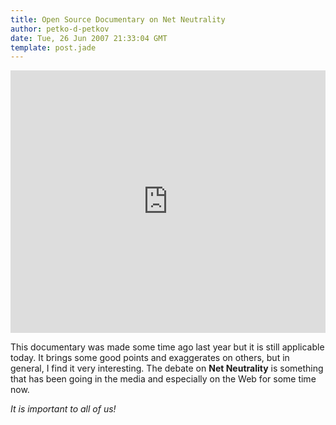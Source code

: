 ```yaml
---
title: Open Source Documentary on Net Neutrality
author: petko-d-petkov
date: Tue, 26 Jun 2007 21:33:04 GMT
template: post.jade
---
```


<iframe width="100%" height="420" src="http://www.youtube.com/embed/8rNg_FVaPek" frameborder="0" allowfullscreen></iframe>

This documentary was made some time ago last year but it is still applicable today. It brings some good points and exaggerates on others, but in general, I find it very interesting. The debate on **Net Neutrality** is something that has been going in the media and especially on the Web for some time now.

_It is important to all of us!_
